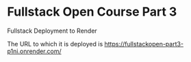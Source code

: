 # Fullstack Open Course Part 3
Fullstack Deployment to Render

The URL to which it is deployed is
https://fullstackopen-part3-p1ni.onrender.com/



